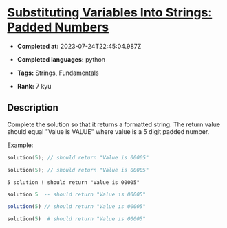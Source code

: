 # [Substituting Variables Into Strings: Padded Numbers](https://www.codewars.com/kata/51c89385ee245d7ddf000001)

- **Completed at:** 2023-07-24T22:45:04.987Z

- **Completed languages:** python

- **Tags:** Strings, Fundamentals

- **Rank:** 7 kyu

## Description

Complete the solution so that it returns a formatted string. The return value should equal "Value is VALUE"  where value is a 5 digit padded number. 

Example:

```cpp
solution(5); // should return "Value is 00005"
```
```c
solution(5); // should return "Value is 00005"
```
```factor
5 solution ! should return "Value is 00005"
```
```haskell
solution 5  -- should return "Value is 00005"
```
```javascript
solution(5) // should return "Value is 00005"
```
```python
solution(5)  # should return "Value is 00005"
```
